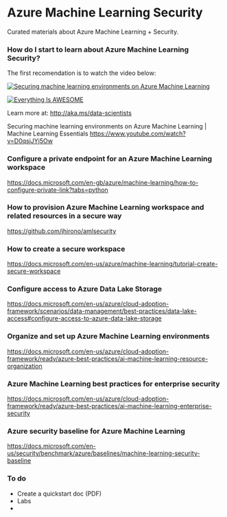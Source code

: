 # Azure Machine Learning Security

Curated materials about Azure Machine Learning + Security.

### How do I start to learn about Azure Machine Learning Security? 

The first recomendation is to watch the video below:

[![Securing machine learning environments on Azure Machine Learning](https://img.youtube.com/vi/D0qsjJYj5Ow/0.jpg)](https://www.youtube.com/watch?v=D0qsjJYj5Ow "Securing machine learning environments on Azure Machine Learning")


[![Everything Is AWESOME](https://img.youtube.com/vi/StTqXEQ2l-Y/0.jpg)](https://www.youtube.com/watch?v=StTqXEQ2l-Y "Everything Is AWESOME")


Learn more at: http://aka.ms/data-scientists

Securing machine learning environments on Azure Machine Learning | Machine Learning Essentials
https://www.youtube.com/watch?v=D0qsjJYj5Ow


### Configure a private endpoint for an Azure Machine Learning workspace
https://docs.microsoft.com/en-gb/azure/machine-learning/how-to-configure-private-link?tabs=python

### How to provision Azure Machine Learning workspace and related resources in a secure way
https://github.com/jhirono/amlsecurity

### How to create a secure workspace
https://docs.microsoft.com/en-us/azure/machine-learning/tutorial-create-secure-workspace

### Configure access to Azure Data Lake Storage
https://docs.microsoft.com/en-us/azure/cloud-adoption-framework/scenarios/data-management/best-practices/data-lake-access#configure-access-to-azure-data-lake-storage


### Organize and set up Azure Machine Learning environments
https://docs.microsoft.com/en-us/azure/cloud-adoption-framework/ready/azure-best-practices/ai-machine-learning-resource-organization

### Azure Machine Learning best practices for enterprise security
https://docs.microsoft.com/en-us/azure/cloud-adoption-framework/ready/azure-best-practices/ai-machine-learning-enterprise-security

### Azure security baseline for Azure Machine Learning
https://docs.microsoft.com/en-us/security/benchmark/azure/baselines/machine-learning-security-baseline


### To do 
- Create a quickstart doc (PDF)
- Labs
- 
